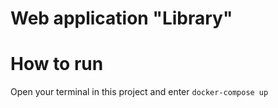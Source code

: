 # Web application "Library"


# How to run
Open your terminal in this project and enter `docker-compose up`
